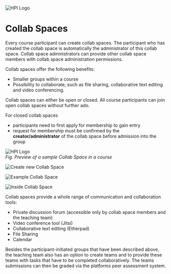 ![HPI Logo](../img/HPI_Logo.png)

# Collab Spaces

Every course participant can create collab spaces.
The participant who has created the collab space is automatically the administrator of this collab space.
Collab space administrators can provide other collab space members with collab space administration permissions. 

Collab spaces offer the following benefits:  

* Smaller groups within a course 
* Possibility to collaborate, such as file sharing, collaborative text editing and video conferencing. 

Collab spaces can either be open or closed.
All course participants can join open collab spaces without further ado.

For closed collab spaces
* participants need to first apply for membership to gain entry 
* request for membership must be confirmed by the **creator/administrator** of the collab space before admission into the group  

![HPI Logo](../img/features/structure/collab_space.png)  
*Fig. Preview of a sample Collab Space in a course*  

![Create new Collab Space](https://user-images.githubusercontent.com/10694390/235100890-196b3d01-e379-4320-b2d0-23bef5be5d73.png)

![Example Collab Space](https://user-images.githubusercontent.com/10694390/235101321-c73c3cf2-0235-479c-a4e8-3b7cba81e4f9.png)


![Inside Collab Space](https://user-images.githubusercontent.com/10694390/235101518-034b031c-9239-4280-8452-bdb81622a43e.png)



Collab spaces provide a whole range of communication and collaboration tools:   

* Private discussion forum (accessible only by collab space members and the teaching team)
* Video conference tool (Jitsi)
* Collaborative text editing (Etherpad) 
* File Sharing 
* Calendar

Besides the participant-initiated groups that have been described above, the teaching team also has an option to create teams and to provide these teams with tasks that have to be completed collaboratively. The teams submissions can then be graded via the platforms peer assessment system.
